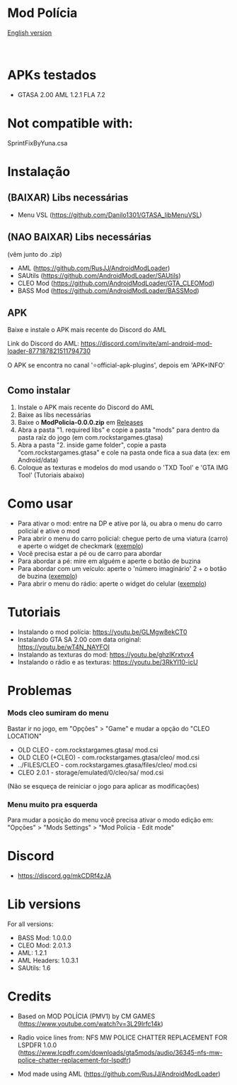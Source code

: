 # Mod Polícia

[English version](https://github.com/Danilo1301/GTASA_libModPolicia/blob/main/README_EN.md)

<br>

<h1>APKs testados</h1>

* GTASA 2.00 AML 1.2.1 FLA 7.2

<h1>Not compatible with:</h1>

SprintFixByYuna.csa

<h1>Instalação</h1>

## (BAIXAR) Libs necessárias
  * Menu VSL (https://github.com/Danilo1301/GTASA_libMenuVSL)

## (NAO BAIXAR) Libs necessárias

(vêm junto do .zip)

  * AML (https://github.com/RusJJ/AndroidModLoader)
  * SAUtils (https://github.com/AndroidModLoader/SAUtils)
  * CLEO Mod (https://github.com/AndroidModLoader/GTA_CLEOMod)
  * BASS Mod (https://github.com/AndroidModLoader/BASSMod)

## APK
Baixe e instale o APK mais recente do Discord do AML

Link do Discord do AML: https://discord.com/invite/aml-android-mod-loader-877187821511794730

O APK se encontra no canal '⭐official-apk-plugins', depois em 'APK+INFO'

## Como instalar
1. Instale o APK mais recente do Discord do AML
2. Baixe as libs necessárias
3. Baixe o **ModPolicia-0.0.0.zip** em [Releases](https://github.com/Danilo1301/GTASA_libModPolicia/releases)
4. Abra a pasta "1. required libs" e copie a pasta "mods" para dentro da pasta raíz do jogo (em com.rockstargames.gtasa)
5. Abra a pasta "2. inside game folder", copie a pasta "com.rockstargames.gtasa" e cole na pasta onde fica a sua data (ex: em Android/data)
6. Coloque as texturas e modelos do mod usando o 'TXD Tool' e 'GTA IMG Tool' (Tutoriais abaixo)

<h1>Como usar</h1>

* Para ativar o mod: entre na DP e ative por lá, ou abra o menu do carro policial e ative o mod
* Para abrir o menu do carro policial: chegue perto de uma viatura (carro) e aperte o widget de checkmark ([exemplo](https://imgur.com/gallery/checkmark-apBNac1))
* Você precisa estar a pé ou de carro para abordar
* Para abordar a pé: mire em alguém e aperte o botão de buzina
* Para abordar com um veículo: aperte o 'número imaginário' 2 + o botão de buzina ([exemplo](https://imgur.com/gallery/Ua4WzpE))
* Para abrir o menu do rádio: aperte o widget do celular ([exemplo](https://imgur.com/gallery/radio-ofyko9e))

<h1>Tutoriais</h1>

* Instalando o mod polícia: https://youtu.be/GLMgw8ekCT0
* Instalando GTA SA 2.00 com data original: https://youtu.be/wT4N_NAYFOI
* Instalando as texturas do mod: https://youtu.be/ghzIKrxtvx4
* Instalando o rádio e as texturas: https://youtu.be/3RkYI10-icU

<h1>Problemas</h1>

<h3>Mods cleo sumiram do menu</h3>

Bastar ir no jogo, em "Opções" > "Game" e mudar a opção do "CLEO LOCATION"<br>

* OLD CLEO - com.rockstargames.gtasa/ mod.csi
* OLD CLEO (+CLEO) - com.rockstargames.gtasa/cleo/ mod.csi
* ../FILES/CLEO - com.rockstargames.gtasa/files/cleo/ mod.csi
* CLEO 2.0.1 - storage/emulated/0/cleo/sa/ mod.csi

(Não se esqueça de reiniciar o jogo para aplicar as modificações)

<h3>Menu muito pra esquerda</h3>

Para mudar a posição do menu você precisa ativar o modo edição em: "Opções" > "Mods Settings" > "Mod Policia - Edit mode"

<h1>Discord</h1>

* https://discord.gg/mkCDRf4zJA

<h1>Lib versions</h1>

For all versions:
* BASS Mod: 1.0.0.0
* CLEO Mod: 2.0.1.3
* AML: 1.2.1
* AML Headers: 1.0.3.1
* SAUtils: 1.6

<h1>Credits</h1>

* Based on MOD POLÍCIA (PMV1) by CM GAMES (https://www.youtube.com/watch?v=3L29Irfc14k)

* Radio voice lines from: NFS MW POLICE CHATTER REPLACEMENT FOR LSPDFR 1.0.0 (https://www.lcpdfr.com/downloads/gta5mods/audio/36345-nfs-mw-police-chatter-replacement-for-lspdfr)

* Mod made using AML (https://github.com/RusJJ/AndroidModLoader)